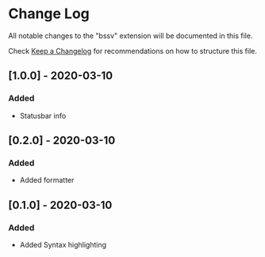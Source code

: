 # Change Log

All notable changes to the "bssv" extension will be documented in this file.

Check [Keep a Changelog](http://keepachangelog.com/) for recommendations on how to structure this file.

## [1.0.0] - 2020-03-10

### Added

- Statusbar info

## [0.2.0] - 2020-03-10

### Added

- Added formatter

## [0.1.0] - 2020-03-10

### Added

- Added Syntax highlighting
